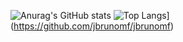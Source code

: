 ![Anurag's GitHub stats](https://github-readme-stats.vercel.app/api?username=jbrunomf&show_icons=false&theme=dark)
![Top Langs](https://github-readme-stats.vercel.app/api/top-langs/?username=jbrunomf&theme=dark)](https://github.com/jbrunomf/jbrunomf)



